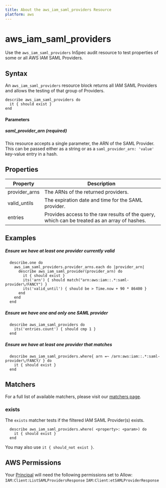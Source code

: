 ```yaml
---
title: About the aws_iam_saml_providers Resource
platform: aws
---
```


# aws\_iam\_saml\_providers

Use the `aws_iam_saml_providers` InSpec audit resource to test properties of some or all AWS IAM SAML Providers.

## Syntax

An `aws_iam_saml_providers` resource block returns all IAM SAML Providers and allows the testing of that group of Providers.

    describe aws_iam_saml_providers do
      it { should exist }
    end


#### Parameters

##### saml\_provider\_arn _(required)_

This resource accepts a single parameter, the ARN of the SAML Provider.
This can be passed either as a string or as a `saml_provider_arn: 'value'` key-value entry in a hash.

## Properties

|Property       | Description|
| ---           | --- |
|provider\_arns | The ARNs of the returned providers. |
|valid\_untils  | The expiration date and time for the SAML provider.  |
|entries        | Provides access to the raw results of the query, which can be treated as an array of hashes. |

## Examples

##### Ensure we have at least one provider currently valid
      describe.one do
        aws_iam_saml_providers.provider_arns.each do |provider_arn|
          describe aws_iam_saml_provider(provider_arn) do
            it { should exist }
            its('arn') { should match("arn:aws:iam::.*:saml-provider\/FANCY") }
            its('valid_until') { should be > Time.now + 90 * 86400 }
          end
        end
      end

##### Ensure we have one and only one SAML provider
      describe aws_iam_saml_providers do
        its('entries.count') { should cmp 1 }
      end

##### Ensure we have at least one provider that matches
      describe aws_iam_saml_providers.where{ arn =~ /arn:aws:iam::.*:saml-provider\/FANCY/ } do
        it { should exist }
      end

## Matchers

For a full list of available matchers, please visit our [matchers page](https://www.inspec.io/docs/reference/matchers/).

### exists

The `exists` matcher tests if the filtered IAM SAML Provider(s) exists.

      describe aws_iam_saml_providers.where( <property>: <param>) do
        it { should exist }
      end
You may also use `it { should_not exist }`.

## AWS Permissions

Your [Principal](https://docs.aws.amazon.com/IAM/latest/UserGuide/intro-structure.html#intro-structure-principal) will need the following permissions set to Allow:
`IAM:Client:ListSAMLProvidersResponse`
`IAM:Client:etSAMLProviderResponse`
